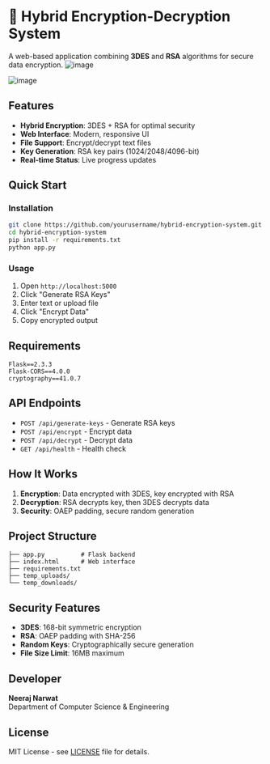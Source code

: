 # 🔐 Hybrid Encryption-Decryption System

A web-based application combining **3DES** and **RSA** algorithms for secure data encryption.
![image](https://github.com/user-attachments/assets/4aca2a40-3a3c-4b4c-b34c-f1fe896a2509)

![image](https://github.com/user-attachments/assets/48fd4f12-2d04-48b7-b2a1-57d386a851ad)


## Features

- **Hybrid Encryption**: 3DES + RSA for optimal security
- **Web Interface**: Modern, responsive UI
- **File Support**: Encrypt/decrypt text files
- **Key Generation**: RSA key pairs (1024/2048/4096-bit)
- **Real-time Status**: Live progress updates

## Quick Start

### Installation
```bash
git clone https://github.com/yourusername/hybrid-encryption-system.git
cd hybrid-encryption-system
pip install -r requirements.txt
python app.py
```

### Usage
1. Open `http://localhost:5000`
2. Click "Generate RSA Keys"
3. Enter text or upload file
4. Click "Encrypt Data"
5. Copy encrypted output

## Requirements

```
Flask==2.3.3
Flask-CORS==4.0.0
cryptography==41.0.7
```

## API Endpoints

- `POST /api/generate-keys` - Generate RSA keys
- `POST /api/encrypt` - Encrypt data
- `POST /api/decrypt` - Decrypt data
- `GET /api/health` - Health check

## How It Works

1. **Encryption**: Data encrypted with 3DES, key encrypted with RSA
2. **Decryption**: RSA decrypts key, then 3DES decrypts data
3. **Security**: OAEP padding, secure random generation

## Project Structure

```
├── app.py          # Flask backend
├── index.html      # Web interface
├── requirements.txt
├── temp_uploads/
└── temp_downloads/
```

## Security Features

- **3DES**: 168-bit symmetric encryption
- **RSA**: OAEP padding with SHA-256
- **Random Keys**: Cryptographically secure generation
- **File Size Limit**: 16MB maximum

## Developer

**Neeraj Narwat**  
Department of Computer Science & Engineering

## License

MIT License - see [LICENSE](LICENSE) file for details.

